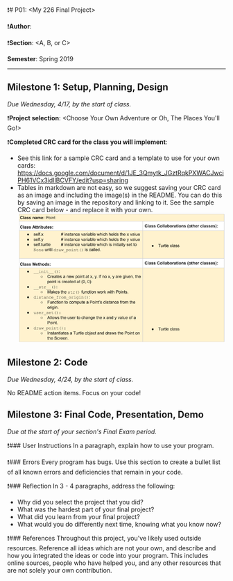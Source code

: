 ❗️# P01: <My 226 Final Project>

❗️**Author**: <your name here>

❗️**Section**: <A, B, or C>

**Semester**: Spring 2019

---

## Milestone 1: Setup, Planning, Design
*Due Wednesday, 4/17, by the start of class.*

❗️**Project selection**: <Choose Your Own Adventure or Oh, The Places You'll Go!>

❗️**Completed CRC card for the class you will implement**:
  - See this link for a sample CRC card and a template to
  use for your own cards: https://docs.google.com/document/d/1JE_3Qmytk_JGztRqkPXWACJwciPH61VCx3idIlBCVFY/edit?usp=sharing
  - Tables in markdown are not easy, so we suggest saving your CRC card
  as an image and including the image(s) in the README. You can do this
  by saving an image in the repository and linking to it. See the sample CRC card below - and replace it with your own.
![alt text](image/crc.png "Image of CRC card as an example.")


## Milestone 2: Code
*Due Wednesday, 4/24, by the start of class.*

No README action items. Focus on your code!


## Milestone 3: Final Code, Presentation, Demo
*Due at the start of your section's Final Exam period.*

❗️### User Instructions
In a paragraph, explain how to use your program.

❗️### Errors
Every program has bugs. Use this section to create a bullet list of
all known errors and deficiencies that remain in your code.

❗️### Reflection
In 3 - 4 paragraphs, address the following:
- Why did you select the project that you did?
- What was the hardest part of your final project?
- What did you learn from your final project?
- What would you do differently next time, knowing what you know now?

❗️### References
Throughout this project, you've likely used outside resources.
Reference all ideas which are not your own, and describe and
how you integrated the ideas or code into your program. This includes
online sources, people who have helped you, and any other resources that
are not solely your own contribution.
